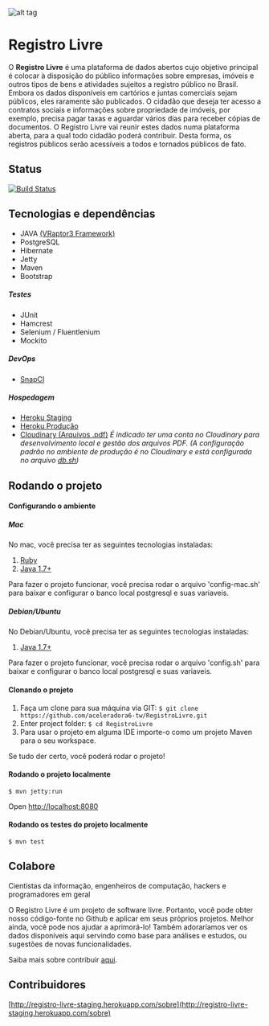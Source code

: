 ![alt tag](http://i.imgur.com/CguDLcL.png?1)

# Registro Livre

O **Registro Livre** é uma plataforma de dados abertos cujo objetivo principal é colocar à disposição do público informações sobre empresas, imóveis e outros tipos de bens e atividades sujeitos a registro público no Brasil. Embora os dados disponíveis em cartórios e juntas comerciais sejam públicos, eles raramente são publicados. O cidadão que deseja ter acesso a contratos sociais e informações sobre propriedade de imóveis, por exemplo, precisa pagar taxas e aguardar vários dias para receber cópias de documentos. O Registro Livre vai reunir estes dados numa plataforma aberta, para a qual todo cidadão poderá contribuir. Desta forma, os registros públicos serão acessíveis a todos e tornados públicos de fato.

## Status
[![Build Status](https://snap-ci.com/aceleradora6-tw/RegistroLivre/branch/master/build_image)](https://snap-ci.com/aceleradora6-tw/RegistroLivre/branch/master)

## Tecnologias e dependências
* JAVA [(VRaptor3 Framework)](http://vraptor3.vraptor.org/pt/)
* PostgreSQL
* Hibernate
* Jetty
* Maven
* Bootstrap

##### Testes
* JUnit
* Hamcrest
* Selenium / Fluentlenium
* Mockito

##### DevOps
* [SnapCI](https://snap-ci.com/aceleradora6-tw/RegistroLivre/branch/master)

##### Hospedagem
* [Heroku Staging](http://registro-livre-staging.herokuapp.com/)
* [Heroku Produção](http://registro-livre-aceleradora.herokuapp.com/)
* [Cloudinary (Arquivos .pdf)](http://cloudinary.com/)
*É indicado ter uma conta no Cloudinary para desenvolvimento local e gestão dos arquivos PDF. (A configuração padrão no ambiente de produção é no Cloudinary e está configurada no arquivo [db.sh](https://github.com/aceleradora6-tw/RegistroLivre/blob/master/db.sh))*


## Rodando o projeto

#### Configurando o ambiente	

##### Mac

No mac, você precisa ter as seguintes tecnologias instaladas:

1. [Ruby](https://www.ruby-lang.org/pt/downloads/)
2. [Java 1.7+](http://www.oracle.com/technetwork/pt/java/javase/downloads/jdk7-downloads-1880260.html)

Para fazer o projeto funcionar, você precisa rodar o arquivo 'config-mac.sh' para baixar e configurar o banco local postgresql e suas variaveis.

##### Debian/Ubuntu

No Debian/Ubuntu, você precisa ter as seguintes tecnologias instaladas:

1. [Java 1.7+](http://www.oracle.com/technetwork/pt/java/javase/downloads/jdk7-downloads-1880260.html)

Para fazer o projeto funcionar, você precisa rodar o arquivo 'config.sh' para baixar e configurar o banco local postgresql e suas variaveis.


#### Clonando o projeto

1. Faça um clone para sua máquina via GIT: `$ git clone https://github.com/aceleradora6-tw/RegistroLivre.git`
2. Enter project folder: `$ cd RegistroLivre`
3. Para usar o projeto em alguma IDE importe-o como um projeto Maven para o seu workspace.

Se tudo der certo, você poderá rodar o projeto!

#### Rodando o projeto localmente

	$ mvn jetty:run

Open [http://localhost:8080](http://localhost:8080)

#### Rodando os testes do projeto localmente

	$ mvn test
	
## Colabore

Cientistas da informação, engenheiros de computação, hackers e programadores em geral

O Registro Livre é um projeto de software livre. Portanto, você pode obter nosso código-fonte no Github e aplicar em seus próprios projetos. Melhor ainda, você pode nos ajudar a aprimorá-lo! Também adoraríamos ver os dados disponíveis aqui servindo como base para análises e estudos, ou sugestões de novas funcionalidades.

Saiba mais sobre contribuir [aqui](http://registro-livre-staging.herokuapp.com/colabore).
	
## Contribuidores

[http://registro-livre-staging.herokuapp.com/sobre](http://registro-livre-staging.herokuapp.com/sobre)
